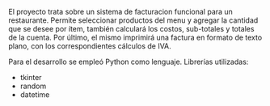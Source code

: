 El proyecto trata sobre un sistema de facturacion funcional para un restaurante.
Permite seleccionar productos del menu y agregar la cantidad que se desee por ítem, también calculará los costos, sub-totales y totales de la cuenta.
Por último, el mismo imprimirá una factura en formato de texto plano, con los correspondientes cálculos de IVA.

Para el desarrollo se empleó Python como lenguaje.
Librerías utilizadas:
- tkinter
- random
- datetime

